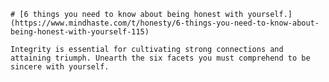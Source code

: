 
    # [6 things you need to know about being honest with yourself.](https://www.mindhaste.com/t/honesty/6-things-you-need-to-know-about-being-honest-with-yourself-115)

    Integrity is essential for cultivating strong connections and attaining triumph. Unearth the six facets you must comprehend to be sincere with yourself.
    